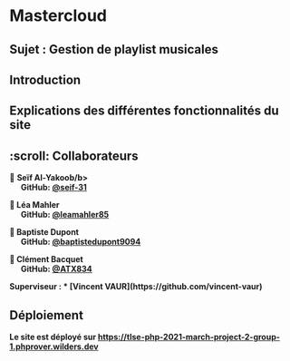# Mastercloud
## Sujet : Gestion de playlist musicales

## Introduction

## Explications des différentes fonctionnalités du site

<!-- COLLABORATEURS -->
<h2 id="contributors"> :scroll: Collaborateurs</h2>

<p>
<!--   :mortar_board: <i>All participants in this project are graduate students in the <a href="https://www.concordia.ca/ginacody/computer-science-software-eng.html">Department of Computer Science and Software Engineering</a> <b>@</b> <a href="https://www.concordia.ca/">Concordia University</a></i> <br> <br> -->
  
  👨 <b>Seïf Al-Yakoob/b> <br>
  &nbsp;&nbsp;&nbsp;&nbsp;&nbsp; GitHub: <a href="https://github.com/seif-31">@seif-31</a> <br>
  
  👩 <b>Léa Mahler</b> <br>
  &nbsp;&nbsp;&nbsp;&nbsp;&nbsp; GitHub: <a href="https://github.com/leamahler85">@leamahler85</a> <br>

  :man: <b>Baptiste Dupont</b> <br>
  &nbsp;&nbsp;&nbsp;&nbsp;&nbsp; GitHub: <a href="https://github.com/baptistedupont9094">@baptistedupont9094</a> <br>

  :man: <b>Clément Bacquet</b> <br>
  &nbsp;&nbsp;&nbsp;&nbsp;&nbsp; GitHub: <a href="https://github.com/ATX834">@ATX834</a> <br>
</p>
Superviseur : 
* [Vincent VAUR](https://github.com/vincent-vaur)

## Déploiement
Le site est déployé sur https://tlse-php-2021-march-project-2-group-1.phprover.wilders.dev

